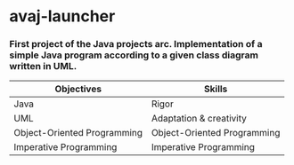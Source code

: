 # avaj-launcher

### First project of the Java projects arc. Implementation of a simple Java program according to a given class diagram written in UML.

| Objectives | Skills |
| --- | --- |
| Java | Rigor |
| UML | Adaptation & creativity |
| Object-Oriented Programming | Object-Oriented Programming |
| Imperative Programming | Imperative Programming |